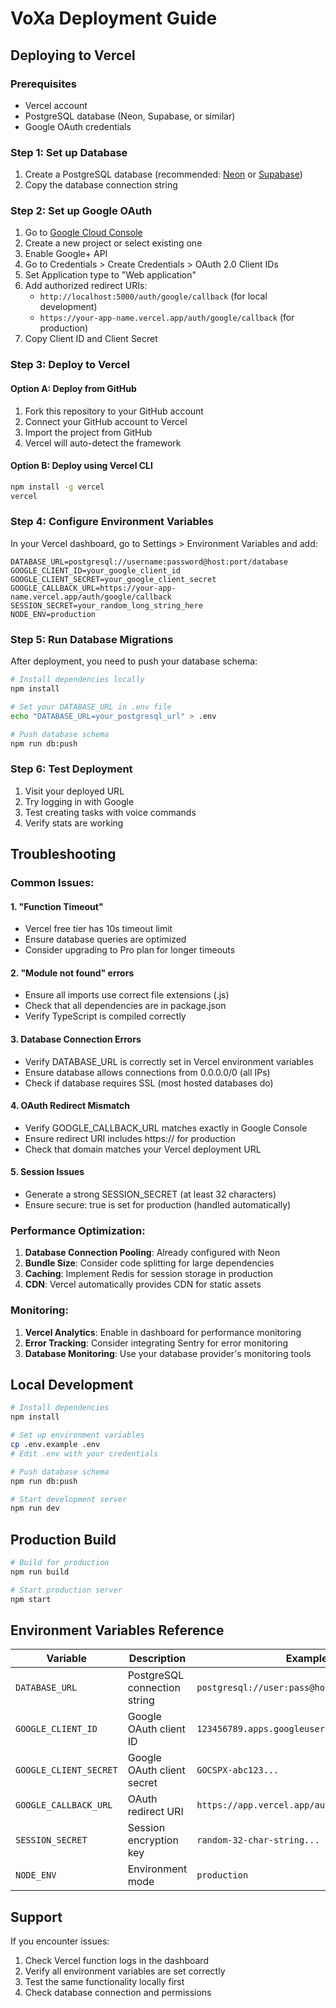 # VoXa Deployment Guide

## Deploying to Vercel

### Prerequisites
- Vercel account
- PostgreSQL database (Neon, Supabase, or similar)
- Google OAuth credentials

### Step 1: Set up Database
1. Create a PostgreSQL database (recommended: [Neon](https://neon.tech/) or [Supabase](https://supabase.com/))
2. Copy the database connection string

### Step 2: Set up Google OAuth
1. Go to [Google Cloud Console](https://console.cloud.google.com/)
2. Create a new project or select existing one
3. Enable Google+ API
4. Go to Credentials > Create Credentials > OAuth 2.0 Client IDs
5. Set Application type to "Web application"
6. Add authorized redirect URIs:
   - `http://localhost:5000/auth/google/callback` (for local development)
   - `https://your-app-name.vercel.app/auth/google/callback` (for production)
7. Copy Client ID and Client Secret

### Step 3: Deploy to Vercel

#### Option A: Deploy from GitHub
1. Fork this repository to your GitHub account
2. Connect your GitHub account to Vercel
3. Import the project from GitHub
4. Vercel will auto-detect the framework

#### Option B: Deploy using Vercel CLI
```bash
npm install -g vercel
vercel
```

### Step 4: Configure Environment Variables
In your Vercel dashboard, go to Settings > Environment Variables and add:

```env
DATABASE_URL=postgresql://username:password@host:port/database
GOOGLE_CLIENT_ID=your_google_client_id
GOOGLE_CLIENT_SECRET=your_google_client_secret
GOOGLE_CALLBACK_URL=https://your-app-name.vercel.app/auth/google/callback
SESSION_SECRET=your_random_long_string_here
NODE_ENV=production
```

### Step 5: Run Database Migrations
After deployment, you need to push your database schema:

```bash
# Install dependencies locally
npm install

# Set your DATABASE_URL in .env file
echo "DATABASE_URL=your_postgresql_url" > .env

# Push database schema
npm run db:push
```

### Step 6: Test Deployment
1. Visit your deployed URL
2. Try logging in with Google
3. Test creating tasks with voice commands
4. Verify stats are working

## Troubleshooting

### Common Issues:

#### 1. "Function Timeout"
- Vercel free tier has 10s timeout limit
- Ensure database queries are optimized
- Consider upgrading to Pro plan for longer timeouts

#### 2. "Module not found" errors
- Ensure all imports use correct file extensions (.js)
- Check that all dependencies are in package.json
- Verify TypeScript is compiled correctly

#### 3. Database Connection Errors
- Verify DATABASE_URL is correctly set in Vercel environment variables
- Ensure database allows connections from 0.0.0.0/0 (all IPs)
- Check if database requires SSL (most hosted databases do)

#### 4. OAuth Redirect Mismatch
- Verify GOOGLE_CALLBACK_URL matches exactly in Google Console
- Ensure redirect URI includes https:// for production
- Check that domain matches your Vercel deployment URL

#### 5. Session Issues
- Generate a strong SESSION_SECRET (at least 32 characters)
- Ensure secure: true is set for production (handled automatically)

### Performance Optimization:

1. **Database Connection Pooling**: Already configured with Neon
2. **Bundle Size**: Consider code splitting for large dependencies
3. **Caching**: Implement Redis for session storage in production
4. **CDN**: Vercel automatically provides CDN for static assets

### Monitoring:

1. **Vercel Analytics**: Enable in dashboard for performance monitoring
2. **Error Tracking**: Consider integrating Sentry for error monitoring
3. **Database Monitoring**: Use your database provider's monitoring tools

## Local Development

```bash
# Install dependencies
npm install

# Set up environment variables
cp .env.example .env
# Edit .env with your credentials

# Push database schema
npm run db:push

# Start development server
npm run dev
```

## Production Build

```bash
# Build for production
npm run build

# Start production server
npm start
```

## Environment Variables Reference

| Variable | Description | Example |
|----------|-------------|---------|
| `DATABASE_URL` | PostgreSQL connection string | `postgresql://user:pass@host:5432/db` |
| `GOOGLE_CLIENT_ID` | Google OAuth client ID | `123456789.apps.googleusercontent.com` |
| `GOOGLE_CLIENT_SECRET` | Google OAuth client secret | `GOCSPX-abc123...` |
| `GOOGLE_CALLBACK_URL` | OAuth redirect URI | `https://app.vercel.app/auth/google/callback` |
| `SESSION_SECRET` | Session encryption key | `random-32-char-string...` |
| `NODE_ENV` | Environment mode | `production` |

## Support

If you encounter issues:
1. Check Vercel function logs in the dashboard
2. Verify all environment variables are set correctly
3. Test the same functionality locally first
4. Check database connection and permissions
